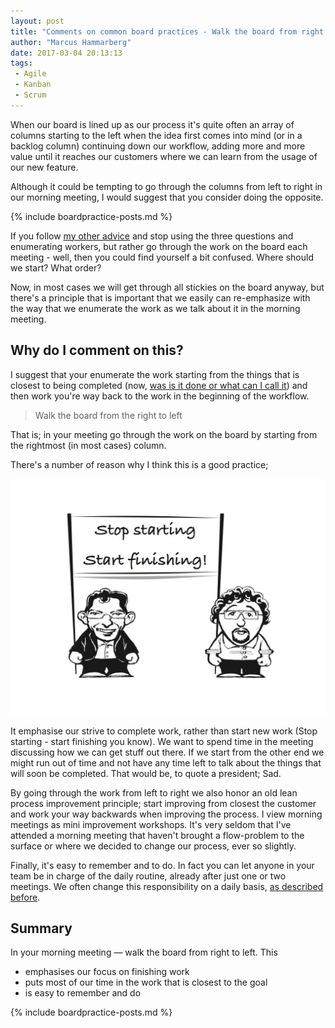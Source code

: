 ```yaml
---
layout: post
title: "Comments on common board practices - Walk the board from right to left"
author: "Marcus Hammarberg"
date: 2017-03-04 20:13:13
tags:
 - Agile
 - Kanban
 - Scrum
---
```


When our board is lined up as our process it's quite often an array of columns starting to the left when the idea first comes into mind (or in a backlog column) continuing down our workflow, adding more and more value until it reaches our customers where we can learn from the usage of our new feature.

Although it could be tempting to go through the columns from left to right in our morning meeting, I would suggest that you consider doing the opposite.

{% include boardpractice-posts.md %}

<!-- excerpt-end -->

 If you follow [my other advice](http://www.marcusoft.net/2017/02/comments-on-board-practices-6.html) and stop using the three questions and enumerating workers, but rather go through the work on the board each meeting - well, then you could find yourself a bit confused. Where should we start? What order?

Now, in most cases we will get through all stickies on the board anyway, but there's a principle that is important that we easily can re-emphasize with the way that we enumerate the work as we talk about it in the morning meeting.

## Why do I comment on this?

I suggest that your enumerate the work starting from the things that is closest to being completed (now, [was is it done or what can I call it](http://www.marcusoft.net/2017/02/comments-on-board-practices-3.html)) and then work you're way back to the work in the beginning of the workflow.

> Walk the board from the right to left

That is; in your meeting go through the work on the board by starting from the rightmost (in most cases) column.

There's a number of reason why I think this is a good practice;

![Stop starting - start finishing](/img/stopStarting.jpg)

It emphasise our strive to complete work, rather than start new work (Stop starting - start finishing you know). We want to spend time in the meeting discussing how we can get stuff out there. If we start from the other end we might run out of time and not have any time left to talk about the things that will soon be completed. That would be, to quote a president; Sad.

By going through the work from left to right we also honor an old lean process improvement principle; start improving from closest the customer and work your way backwards when improving the process. I view morning meetings as mini improvement workshops. It's very seldom that I've attended a morning meeting that haven't brought a flow-problem to the surface or where we decided to change our process, ever so slightly.

Finally, it's easy to remember and to do. In fact you can let anyone in your team be in charge of the daily routine, already after just one or two meetings. We often change this responsibility on a daily basis, [as described before](http://www.marcusoft.net/2017/02/comments-on-board-practices-6.html#avoiding-the-report-to-boss-pitfall).

## Summary

In your morning meeting — walk the board from right to left. This

* emphasises our focus on finishing work
* puts most of our time in the work that is closest to the goal
* is easy to remember and do

{% include boardpractice-posts.md %}